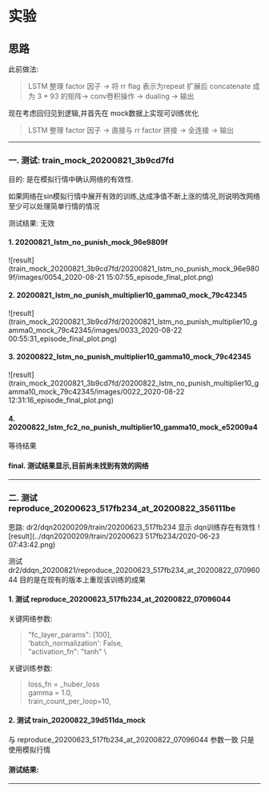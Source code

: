 # 实验

## 思路
此前做法:

> LSTM 整理 factor 因子 -> 将 rr flag 表示为repeat 扩展后 concatenate 成为 3 * 93 的矩阵-> conv卷积操作 -> dualing -> 输出

现在考虑回归见到逻辑,并首先在 mock数据上实现可训练优化

> LSTM 整理 factor 因子 ->
> 直接与 rr factor 拼接 ->
> 全连接 -> 输出

---
###  一. 测试: train_mock_20200821_3b9cd7fd
目的: 是在模拟行情中确认网络的有效性.

如果网络在sin模拟行情中展开有效的训练,达成净值不断上涨的情况,则说明改网络至少可以处理简单行情的情况

测试结果: 无效
#### 1. 20200821_lstm_no_punish_mock_96e9809f
![result](train_mock_20200821_3b9cd7fd/20200821_lstm_no_punish_mock_96e9809f/images/0054_2020-08-21 15:07:55_episode_final_plot.png)

#### 2. 20200821_lstm_no_punish_multiplier10_gamma0_mock_79c42345
![result](train_mock_20200821_3b9cd7fd/20200821_lstm_no_punish_multiplier10_gamma0_mock_79c42345/images/0033_2020-08-22 00:55:31_episode_final_plot.png)

#### 3. 20200822_lstm_no_punish_multiplier10_gamma10_mock_79c42345
![result](train_mock_20200821_3b9cd7fd/20200822_lstm_no_punish_multiplier10_gamma10_mock_79c42345/images/0022_2020-08-22 12:31:16_episode_final_plot.png)

#### 4. 20200822_lstm_fc2_no_punish_multiplier10_gamma10_mock_e52009a4

等待结果


#### final. 测试结果显示,目前尚未找到有效的网络

---
### 二. 测试 reproduce_20200623_517fb234_at_20200822_356111be
思路: dr2/dqn20200209/train/20200623_517fb234 显示 dqn训练存在有效性
![result](../dqn20200209/train/20200623 517fb234/2020-06-23 07:43:42.png)

测试 dr2/ddqn_20200821/reproduce_20200623_517fb234_at_20200822_07096044 目的是在现有的版本上重现该训练的成果

#### 1. 测试 reproduce_20200623_517fb234_at_20200822_07096044
关键网络参数:
> "fc_layer_params": [100],\
  'batch_normalization': False,\
  "activation_fn": "tanh" \

关键训练参数:
>loss_fn = _huber_loss\
gamma = 1.0,\
train_count_per_loop=10,

#### 2. 测试 train_20200822_39d511da_mock
与 reproduce_20200623_517fb234_at_20200822_07096044 参数一致
只是使用模拟行情


#### 测试结果:

---


